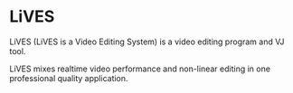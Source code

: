 # LiVES

LiVES (LiVES is a Video Editing System) is a video editing program and VJ tool.

LiVES mixes realtime video performance and non-linear editing in one
professional quality application.
